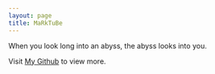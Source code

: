 ```yaml
---
layout: page
title: MaRkTuBe 
---
```


When you look long into an abyss, the abyss looks into you.

Visit [My Github][addr] to view more.

[addr]: https://github.com/marktube